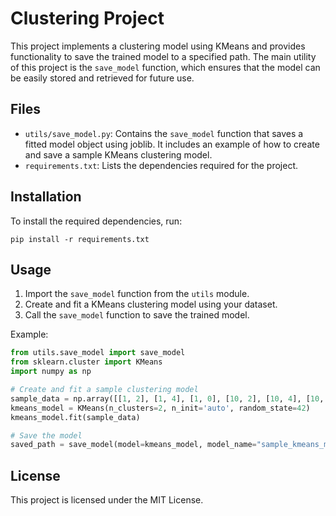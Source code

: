 # Clustering Project

This project implements a clustering model using KMeans and provides functionality to save the trained model to a specified path. The main utility of this project is the `save_model` function, which ensures that the model can be easily stored and retrieved for future use.

## Files

- `utils/save_model.py`: Contains the `save_model` function that saves a fitted model object using joblib. It includes an example of how to create and save a sample KMeans clustering model.
- `requirements.txt`: Lists the dependencies required for the project.

## Installation

To install the required dependencies, run:

```
pip install -r requirements.txt
```

## Usage

1. Import the `save_model` function from the `utils` module.
2. Create and fit a KMeans clustering model using your dataset.
3. Call the `save_model` function to save the trained model.

Example:

```python
from utils.save_model import save_model
from sklearn.cluster import KMeans
import numpy as np

# Create and fit a sample clustering model
sample_data = np.array([[1, 2], [1, 4], [1, 0], [10, 2], [10, 4], [10, 0]])
kmeans_model = KMeans(n_clusters=2, n_init='auto', random_state=42)
kmeans_model.fit(sample_data)

# Save the model
saved_path = save_model(model=kmeans_model, model_name="sample_kmeans_model")
```

## License

This project is licensed under the MIT License.